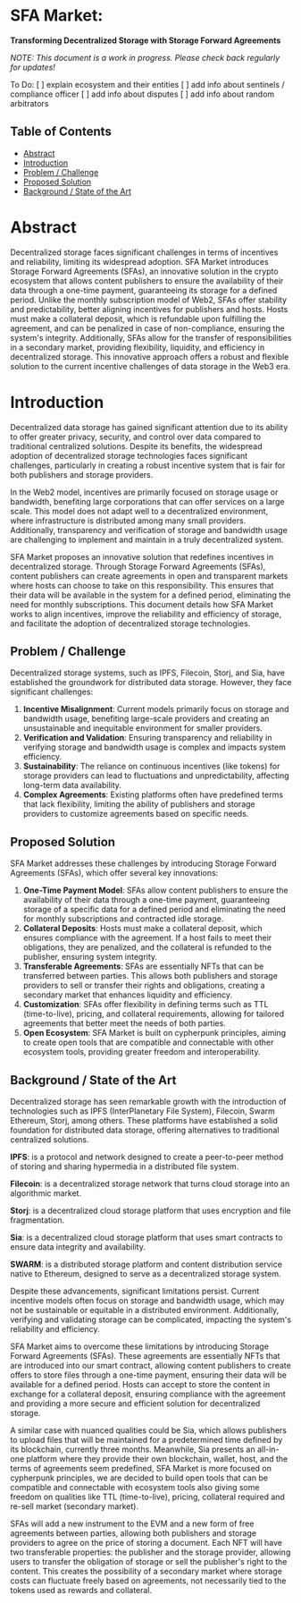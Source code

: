 # SFA Market:

**Transforming Decentralized Storage with Storage Forward Agreements**

_NOTE: This document is a work in progress. Please check back regularly for updates!_

To Do:
[ ] explain ecosystem and their entities
[ ] add info about sentinels / compliance officer
[ ] add info about disputes
[ ] add info about random arbitrators

## Table of Contents

- [Abstract](#Abstract)
- [Introduction](#Introduction)
- [Problem / Challenge](#Problem--Challenge)
- [Proposed Solution](#Proposed-Solution)
- [Background / State of the Art](#Background--State-of-the-Art)

# Abstract

Decentralized storage faces significant challenges in terms of incentives and reliability, limiting its widespread adoption. SFA Market introduces Storage Forward Agreements (SFAs), an innovative solution in the crypto ecosystem that allows content publishers to ensure the availability of their data through a one-time payment, guaranteeing its storage for a defined period. Unlike the monthly subscription model of Web2, SFAs offer stability and predictability, better aligning incentives for publishers and hosts. Hosts must make a collateral deposit, which is refundable upon fulfilling the agreement, and can be penalized in case of non-compliance, ensuring the system's integrity. Additionally, SFAs allow for the transfer of responsibilities in a secondary market, providing flexibility, liquidity, and efficiency in decentralized storage. This innovative approach offers a robust and flexible solution to the current incentive challenges of data storage in the Web3 era.

# Introduction

Decentralized data storage has gained significant attention due to its ability to offer greater privacy, security, and control over data compared to traditional centralized solutions. Despite its benefits, the widespread adoption of decentralized storage technologies faces significant challenges, particularly in creating a robust incentive system that is fair for both publishers and storage providers.

In the Web2 model, incentives are primarily focused on storage usage or bandwidth, benefiting large corporations that can offer services on a large scale. This model does not adapt well to a decentralized environment, where infrastructure is distributed among many small providers. Additionally, transparency and verification of storage and bandwidth usage are challenging to implement and maintain in a truly decentralized system.

SFA Market proposes an innovative solution that redefines incentives in decentralized storage. Through Storage Forward Agreements (SFAs), content publishers can create agreements in open and transparent markets where hosts can choose to take on this responsibility. This ensures that their data will be available in the system for a defined period, eliminating the need for monthly subscriptions. This document details how SFA Market works to align incentives, improve the reliability and efficiency of storage, and facilitate the adoption of decentralized storage technologies.

## Problem / Challenge

Decentralized storage systems, such as IPFS, Filecoin, Storj, and Sia, have established the groundwork for distributed data storage. However, they face significant challenges:

1. **Incentive Misalignment**: Current models primarily focus on storage and bandwidth usage, benefiting large-scale providers and creating an unsustainable and inequitable environment for smaller providers.
2. **Verification and Validation**: Ensuring transparency and reliability in verifying storage and bandwidth usage is complex and impacts system efficiency.
3. **Sustainability**: The reliance on continuous incentives (like tokens) for storage providers can lead to fluctuations and unpredictability, affecting long-term data availability.
4. **Complex Agreements**: Existing platforms often have predefined terms that lack flexibility, limiting the ability of publishers and storage providers to customize agreements based on specific needs.

## Proposed Solution

SFA Market addresses these challenges by introducing Storage Forward Agreements (SFAs), which offer several key innovations:

1. **One-Time Payment Model**: SFAs allow content publishers to ensure the availability of their data through a one-time payment, guaranteeing storage of a specific data for a defined period and eliminating the need for monthly subscriptions and contracted idle storage.
2. **Collateral Deposits**: Hosts must make a collateral deposit, which ensures compliance with the agreement. If a host fails to meet their obligations, they are penalized, and the collateral is refunded to the publisher, ensuring system integrity.
3. **Transferable Agreements**: SFAs are essentially NFTs that can be transferred between parties. This allows both publishers and storage providers to sell or transfer their rights and obligations, creating a secondary market that enhances liquidity and efficiency.
4. **Customization**: SFAs offer flexibility in defining terms such as TTL (time-to-live), pricing, and collateral requirements, allowing for tailored agreements that better meet the needs of both parties.
5. **Open Ecosystem**: SFA Market is built on cypherpunk principles, aiming to create open tools that are compatible and connectable with other ecosystem tools, providing greater freedom and interoperability.

## Background / State of the Art

Decentralized storage has seen remarkable growth with the introduction of technologies such as IPFS (InterPlanetary File System), Filecoin, Swarm Ethereum, Storj, among others. These platforms have established a solid foundation for distributed data storage, offering alternatives to traditional centralized solutions.

**IPFS**: is a protocol and network designed to create a peer-to-peer method of storing and sharing hypermedia in a distributed file system.

**Filecoin**: is a decentralized storage network that turns cloud storage into an algorithmic market.

**Storj**: is a decentralized cloud storage platform that uses encryption and file fragmentation.

**Sia**: is a decentralized cloud storage platform that uses smart contracts to ensure data integrity and availability.

**SWARM**: is a distributed storage platform and content distribution service native to Ethereum, designed to serve as a decentralized storage system.

Despite these advancements, significant limitations persist. Current incentive models often focus on storage and bandwidth usage, which may not be sustainable or equitable in a distributed environment. Additionally, verifying and validating storage can be complicated, impacting the system's reliability and efficiency.

SFA Market aims to overcome these limitations by introducing Storage Forward Agreements (SFAs). These agreements are essentially NFTs that are introduced into our smart contract, allowing content publishers to create offers to store files through a one-time payment, ensuring their data will be available for a defined period. Hosts can accept to store the content in exchange for a collateral deposit, ensuring compliance with the agreement and providing a more secure and efficient solution for decentralized storage.

A similar case with nuanced qualities could be Sia, which allows publishers to upload files that will be maintained for a predetermined time defined by its blockchain, currently three months. Meanwhile, Sia presents an all-in-one platform where they provide their own blockchain, wallet, host, and the terms of agreements seem predefined, SFA Market is more focused on cypherpunk principles, we are decided to build open tools that can be compatible and connectable with ecosystem tools also giving some freedom on qualities like TTL (time-to-live), pricing, collateral required and re-sell market (secondary market).

SFAs will add a new instrument to the EVM and a new form of free agreements between parties, allowing both publishers and storage providers to agree on the price of storing a document. Each NFT will have two transferable properties: the publisher and the storage provider, allowing users to transfer the obligation of storage or sell the publisher's right to the content. This creates the possibility of a secondary market where storage costs can fluctuate freely based on agreements, not necessarily tied to the tokens used as rewards and collateral.
